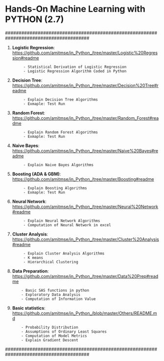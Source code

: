 # Hands-On Machine Learning with PYTHON (2.7)

#######################################################################################

1. **Logistic Regression**: https://github.com/amitmse/in_Python_/tree/master/Logistic%20Regression#readme
    
            - Statistical Derivation of Logistic Regression
            - Logistic Regression Algorithm Coded in Python

2. **Decision Tree**: https://github.com/amitmse/in_Python_/tree/master/Decision%20Tree#readme

            - Explain Decision Tree Algorithms
            - Exmaple: Test Run 

3. **Random Forest**: https://github.com/amitmse/in_Python_/tree/master/Random_Forest#readme

            - Explain Random Forest Algorithms
            - Exmaple: Test Run 
   
4. **Naive Bayes**: https://github.com/amitmse/in_Python_/tree/master/Naive%20Bayes#readme

            - Explain Naive Bayes Algorithms

5. **Boosting (ADA & GBM)**: https://github.com/amitmse/in_Python_/tree/master/Boosting#readme

            - Explain Boosting Algorithms
            - Exmaple: Test Run 

7. **Neural Network**: https://github.com/amitmse/in_Python_/tree/master/Neural%20Network#readme

            - Explain Neural Network Algorithms
            - Computation of Neural Network in excel

9. **Cluster Analysis**: https://github.com/amitmse/in_Python_/tree/master/Cluster%20Analysis#readme

            - Explain Cluster Analysis Algorithms
            - K means
            - Hierarchical Clustering      

11. **Data Preparation**:  https://github.com/amitmse/in_Python_/tree/master/Data%20Prep#readme
    
            - Basic SAS functions in python
            - Exploratory Data Analysis
            - Computation of Information Value

13. **Basic statistics**: https://github.com/amitmse/in_Python_/blob/master/Others/README.md

            - Probability Distribution
            - Assumptions of Ordinary Least Squares
            - Computation of Model Metrics
            - Explain Gradient Descent    
    
#######################################################################################

